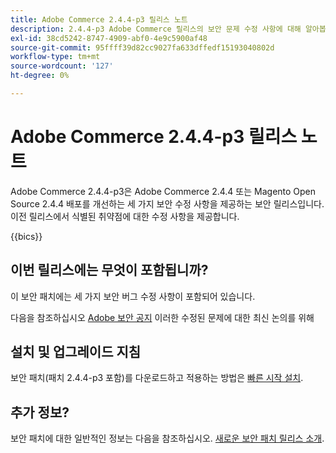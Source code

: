 ```yaml
---
title: Adobe Commerce 2.4.4-p3 릴리스 노트
description: 2.4.4-p3 Adobe Commerce 릴리스의 보안 문제 수정 사항에 대해 알아봅니다.
exl-id: 38cd5242-8747-4909-abf0-4e9c5900af48
source-git-commit: 95ffff39d82cc9027fa633dffedf15193040802d
workflow-type: tm+mt
source-wordcount: '127'
ht-degree: 0%

---
```


# Adobe Commerce 2.4.4-p3 릴리스 노트

Adobe Commerce 2.4.4-p3은 Adobe Commerce 2.4.4 또는 Magento Open Source 2.4.4 배포를 개선하는 세 가지 보안 수정 사항을 제공하는 보안 릴리스입니다. 이전 릴리스에서 식별된 취약점에 대한 수정 사항을 제공합니다.

{{bics}}

## 이번 릴리스에는 무엇이 포함됩니까?

이 보안 패치에는 세 가지 보안 버그 수정 사항이 포함되어 있습니다.

다음을 참조하십시오 [Adobe 보안 공지](https://helpx.adobe.com/security/products/magento/apsb23-17.html) 이러한 수정된 문제에 대한 최신 논의를 위해

## 설치 및 업그레이드 지침

보안 패치(패치 2.4.4-p3 포함)를 다운로드하고 적용하는 방법은 [빠른 시작 설치](../../../installation/composer.md).

## 추가 정보?

보안 패치에 대한 일반적인 정보는 다음을 참조하십시오. [새로운 보안 패치 릴리스 소개](https://community.magento.com/t5/Magento-DevBlog/Introducing-the-New-Security-Patch-Release/ba-p/141287).
